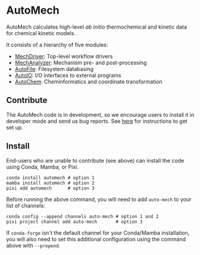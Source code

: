 # AutoMech

AutoMech calculates high-level *ab initio* thermochemical and kinetic data for chemical kinetic models.

It consists of a hierarchy of five modules:

 - [MechDriver](https://github.com/Auto-Mech/mechdriver): Top-level workflow drivers
 - [MechAnalyzer](https://github.com/Auto-Mech/mechanalyzer): Mechanism pre- and post-processing
 - [AutoFile](https://github.com/Auto-Mech/autofile): Filesystem databasing
 - [AutoIO](https://github.com/Auto-Mech/autoio): I/O interfaces to external programs
 - [AutoChem](https://github.com/Auto-Mech/autochem): Cheminformatics and coordinate transformation


## Contribute

The AutoMech code is in development, so we encourage users to install it in developer mode and send us bug reports.
See
[here](https://github.com/avcopan/amech-dev?tab=readme-ov-file#automech-developer-set-up)
for instructions to get set up.


## Install

End-users who are unable to contribute (see above) can install the code using Conda, Mamba, or Pixi.
```
conda install automech # option 1
mamba install automech # option 2
pixi add automech      # option 3
```
Before running the above command, you will need to add `auto-mech` to your list of
channels:
```
conda config --append channels auto-mech # option 1 and 2
pixi project channel add auto-mech       # option 3
```
If `conda-forge` isn't the default channel for your Conda/Mamba installation, you will
also need to set this additional configuration using the command above with `--prepend`.

